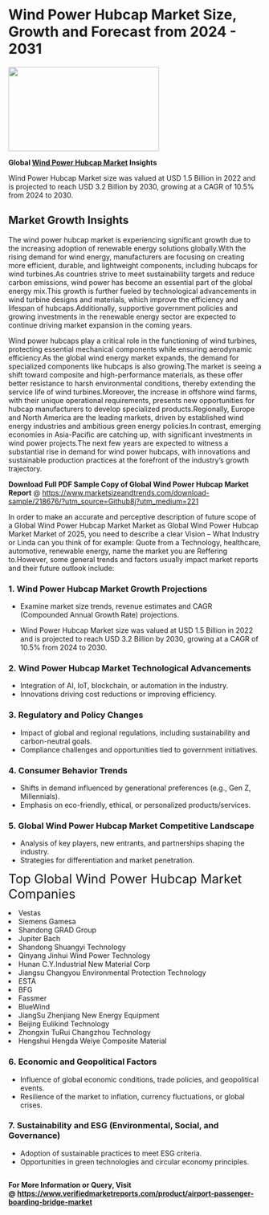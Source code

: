 <H1>Wind Power Hubcap Market Size, Growth and Forecast from 2024 - 2031</H1><img class="aligncenter size-medium wp-image-584254" src="https://thirdeyenews.in/wp-content/uploads/2024/09/Global-Market-Research-300x168.jpeg" alt="" width="300" height="168" /><p><strong>Global&nbsp;<a href="https://www.marketsizeandtrends.com/download-sample/218676/?utm_source=Github8j?utm_medium=221">Wind Power Hubcap Market</a> Insights</strong></p><p>Wind Power Hubcap Market size was valued at USD 1.5 Billion in 2022 and is projected to reach USD 3.2 Billion by 2030, growing at a CAGR of 10.5% from 2024 to 2030.</p><p><h2>Market Growth Insights</h2> <p>The wind power hubcap market is experiencing significant growth due to the increasing adoption of renewable energy solutions globally.With the rising demand for wind energy, manufacturers are focusing on creating more efficient, durable, and lightweight components, including hubcaps for wind turbines.As countries strive to meet sustainability targets and reduce carbon emissions, wind power has become an essential part of the global energy mix.This growth is further fueled by technological advancements in wind turbine designs and materials, which improve the efficiency and lifespan of hubcaps.Additionally, supportive government policies and growing investments in the renewable energy sector are expected to continue driving market expansion in the coming years.</p> <p>Wind power hubcaps play a critical role in the functioning of wind turbines, protecting essential mechanical components while ensuring aerodynamic efficiency.As the global wind energy market expands, the demand for specialized components like hubcaps is also growing.The market is seeing a shift toward composite and high-performance materials, as these offer better resistance to harsh environmental conditions, thereby extending the service life of wind turbines.Moreover, the increase in offshore wind farms, with their unique operational requirements, presents new opportunities for hubcap manufacturers to develop specialized products.Regionally, Europe and North America are the leading markets, driven by established wind energy industries and ambitious green energy policies.In contrast, emerging economies in Asia-Pacific are catching up, with significant investments in wind power projects.The next few years are expected to witness a substantial rise in demand for wind power hubcaps, with innovations and sustainable production practices at the forefront of the industry’s growth trajectory.</p> <p><span class=""><strong>Download Full PDF Sample Copy of Global Wind Power Hubcap Market Report</strong> @ <a href="https://www.marketsizeandtrends.com/download-sample/218676/?utm_source=Github8j?utm_medium=221" target="_blank">https://www.marketsizeandtrends.com/download-sample/218676/?utm_source=Github8j?utm_medium=221</a></span></p><p>In order to make an accurate and perceptive description of future scope of a Global&nbsp;Wind Power Hubcap Market Market as Global&nbsp;Wind Power Hubcap Market Market of 2025, you need to describe a clear Vision &ndash; What Industry or Linda can you think of for example: Quote from a Technology, healthcare, automotive, renewable energy, name the market you are Reffering to.However, some general trends and factors usually impact market reports and their future outlook include:</p><h3>1.&nbsp;<strong>Wind Power Hubcap Market Growth Projections</strong></h3><ul><li>Examine market size trends, revenue estimates and CAGR (Compounded Annual Growth Rate) projections.</li><li><p>Wind Power Hubcap Market size was valued at USD 1.5 Billion in 2022 and is projected to reach USD 3.2 Billion by 2030, growing at a CAGR of 10.5% from 2024 to 2030.</p></li></ul><h3>2.&nbsp;<strong>Wind Power Hubcap Market Technological Advancements</strong></h3><ul><li>Integration of AI, IoT, blockchain, or automation in the industry.</li><li>Innovations driving cost reductions or improving efficiency.</li></ul><h3>3.&nbsp;<strong>Regulatory and Policy Changes</strong></h3><ul><li>Impact of global and regional regulations, including sustainability and carbon-neutral goals.</li><li>Compliance challenges and opportunities tied to government initiatives.</li></ul><h3>4.&nbsp;<strong>Consumer Behavior Trends</strong></h3><ul><li>Shifts in demand influenced by generational preferences (e.g., Gen Z, Millennials).</li><li>Emphasis on eco-friendly, ethical, or personalized products/services.</li></ul><h3>5.&nbsp;<strong>Global Wind Power Hubcap Market Competitive Landscape</strong></h3><ul><li>Analysis of key players, new entrants, and partnerships shaping the industry.</li><li>Strategies for differentiation and market penetration.</li></ul><p data-pm-slice="1 1 []"><span style="color: inherit; font-family: inherit; font-size: 25px;">Top Global Wind Power Hubcap Market Companies</span></p><div class="" data-test-id=""><p><li>Vestas</li><li> Siemens Gamesa</li><li> Shandong GRAD Group</li><li> Jupiter Bach</li><li> Shandong Shuangyi Technology</li><li> Qinyang Jinhui Wind Power Technology</li><li> Hunan C.Y.Industrial New Material Corp</li><li> Jiangsu Changyou Environmental Protection Technology</li><li> ESTA</li><li> BFG</li><li> Fassmer</li><li> BlueWind</li><li> JiangSu Zhenjiang New Energy Equipment</li><li> Beijing Eulikind Technology</li><li> Zhongxin TuRui Changzhou Technology</li><li> Hengshui Hengda Weiye Composite Material</li></p></div><h3>6.&nbsp;<strong>Economic and Geopolitical Factors</strong></h3><ul><li>Influence of global economic conditions, trade policies, and geopolitical events.</li><li>Resilience of the market to inflation, currency fluctuations, or global crises.</li></ul><h3>7.&nbsp;<strong>Sustainability and ESG (Environmental, Social, and Governance)</strong></h3><ul><li>Adoption of sustainable practices to meet ESG criteria.</li><li>Opportunities in green technologies and circular economy principles.</li></ul><h2><strong style="font-size: 14px;">For More Information or Query, Visit @&nbsp;</strong><a style="background-color: #ffffff; font-size: 14px;" href="https://www.marketsizeandtrends.com/report/wind-power-hubcap-market/" target="_blank">https://www.verifiedmarketreports.com/product/airport-passenger-boarding-bridge-market</a></h2>